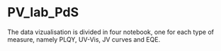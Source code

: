 # PV_lab_PdS

The data vizualisation is divided in four notebook, one for each type of measure, namely PLQY, UV-Vis, JV curves and EQE.
